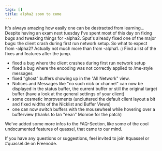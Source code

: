 ```yaml
---
tags: []
title: alpha2 soon to come
---
```

It's always amazing how easily one can be destracted from learning...
Despite having an exam next tuesday I've spent most of this day on fixing bugs and tweaking things for -alpha2. Sput's already fixed one of the major bugs: the client crash during first run network setup. So what to expect from -alpha2? Actually not much more than from -alpha1. :) Find a list of the fixes and features after the jump.
<!--break-->

- fixed a bug where the client crashes during first run network setup
- fixed a bug where the encoding was not correctly applied to /me-style messages
- fixed "ghost" buffers showing up in the "All Network" view.
- Notices and Messages like "no such nick or channel" can now be displayed in the status buffer, the current buffer or still the original target buffer (have a look at the general settings of your client)
- some cosmetic improvements (uncluttered the default client layout a bit and fixed widths of the Nicklist and Buffer Views)
- one can now switch buffers with the mousewheel while hovering over a bufferview (thanks to Ian "eean" Monroe for the patch)

We've added some more infos to the FAQ-Section, like some of the cool undocumented features of quassel, that came to our mind.

If you have any questions or suggestions, feel invited to join #quassel or #quassel.de on Freenode.
